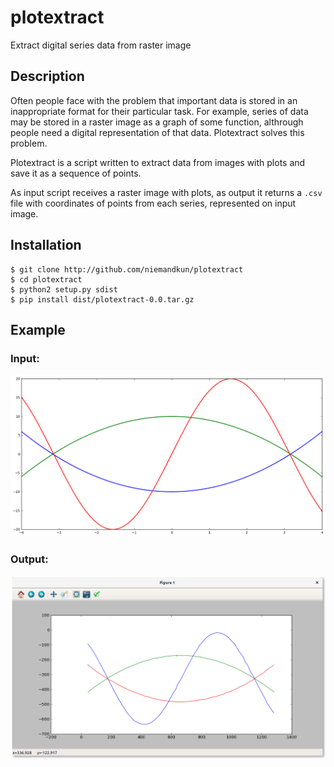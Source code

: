 # plotextract

Extract digital series data from raster image

## Description

Often people face with the problem that important data is stored in
an inappropriate format for their particular task. For example,
series of data may be stored in a raster image as a graph of some function,
althrough people need a digital representation of that data.
Plotextract solves this problem.

Plotextract is a script written to extract data from images with plots
and save it as a sequence of points.

As input script receives a raster image with plots,
as output it returns a `.csv` file with coordinates of points from each series,
represented on input image.


## Installation

```
$ git clone http://github.com/niemandkun/plotextract
$ cd plotextract
$ python2 setup.py sdist
$ pip install dist/plotextract-0.0.tar.gz
```

## Example

### Input:
![alt tag](https://raw.githubusercontent.com/niemandkun/plotextract/master/samples/input.png)

### Output:
![alt tag](https://raw.githubusercontent.com/niemandkun/plotextract/master/samples/output.png)
